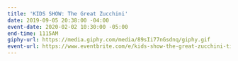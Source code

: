 ```yaml
---
title: 'KIDS SHOW: The Great Zucchini'
date: 2019-09-05 20:38:00 -04:00
event-date: 2020-02-02 10:30:00 -05:00
end-time: 1115AM
giphy-url: https://media.giphy.com/media/89sIi77nGsdnq/giphy.gif
event-url: https://www.eventbrite.com/e/kids-show-the-great-zucchini-tickets-71742081497
---
```



